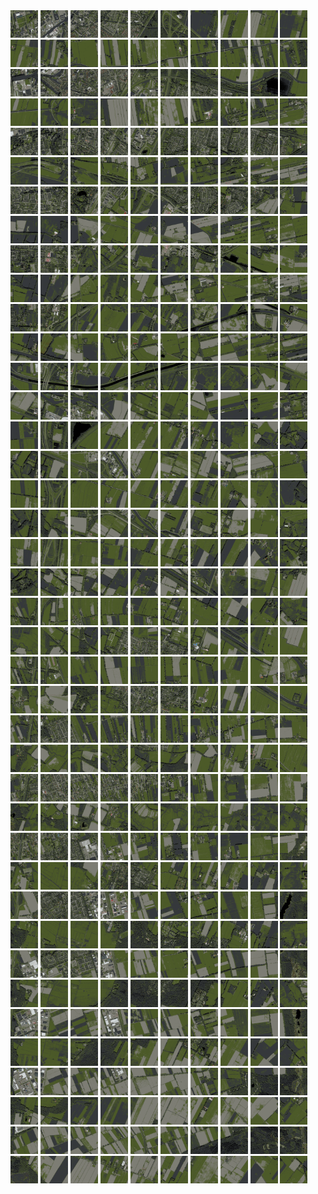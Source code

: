 <html>
<div>
<img src="https://github.com/HakkaTjakka/NL_TILE_MAP/blob/main/18/639/-1055/r.6390.-10550.png" height="44" width="44">
<img src="https://github.com/HakkaTjakka/NL_TILE_MAP/blob/main/18/639/-1055/r.6391.-10550.png" height="44" width="44">
<img src="https://github.com/HakkaTjakka/NL_TILE_MAP/blob/main/18/639/-1055/r.6392.-10550.png" height="44" width="44">
<img src="https://github.com/HakkaTjakka/NL_TILE_MAP/blob/main/18/639/-1055/r.6393.-10550.png" height="44" width="44">
<img src="https://github.com/HakkaTjakka/NL_TILE_MAP/blob/main/18/639/-1055/r.6394.-10550.png" height="44" width="44">
<img src="https://github.com/HakkaTjakka/NL_TILE_MAP/blob/main/18/639/-1055/r.6395.-10550.png" height="44" width="44">
<img src="https://github.com/HakkaTjakka/NL_TILE_MAP/blob/main/18/639/-1055/r.6396.-10550.png" height="44" width="44">
<img src="https://github.com/HakkaTjakka/NL_TILE_MAP/blob/main/18/639/-1055/r.6397.-10550.png" height="44" width="44">
<img src="https://github.com/HakkaTjakka/NL_TILE_MAP/blob/main/18/639/-1055/r.6398.-10550.png" height="44" width="44">
<img src="https://github.com/HakkaTjakka/NL_TILE_MAP/blob/main/18/639/-1055/r.6399.-10550.png" height="44" width="44">
<img src="https://github.com/HakkaTjakka/NL_TILE_MAP/blob/main/18/640/-1055/r.6400.-10550.png" height="44" width="44">
<img src="https://github.com/HakkaTjakka/NL_TILE_MAP/blob/main/18/640/-1055/r.6401.-10550.png" height="44" width="44">
<img src="https://github.com/HakkaTjakka/NL_TILE_MAP/blob/main/18/640/-1055/r.6402.-10550.png" height="44" width="44">
<img src="https://github.com/HakkaTjakka/NL_TILE_MAP/blob/main/18/640/-1055/r.6403.-10550.png" height="44" width="44">
<img src="https://github.com/HakkaTjakka/NL_TILE_MAP/blob/main/18/640/-1055/r.6404.-10550.png" height="44" width="44">
<img src="https://github.com/HakkaTjakka/NL_TILE_MAP/blob/main/18/640/-1055/r.6405.-10550.png" height="44" width="44">
<img src="https://github.com/HakkaTjakka/NL_TILE_MAP/blob/main/18/640/-1055/r.6406.-10550.png" height="44" width="44">
<img src="https://github.com/HakkaTjakka/NL_TILE_MAP/blob/main/18/640/-1055/r.6407.-10550.png" height="44" width="44">
<img src="https://github.com/HakkaTjakka/NL_TILE_MAP/blob/main/18/640/-1055/r.6408.-10550.png" height="44" width="44">
<img src="https://github.com/HakkaTjakka/NL_TILE_MAP/blob/main/18/640/-1055/r.6409.-10550.png" height="44" width="44">
<br>
<img src="https://github.com/HakkaTjakka/NL_TILE_MAP/blob/main/18/639/-1055/r.6390.-10549.png" height="44" width="44">
<img src="https://github.com/HakkaTjakka/NL_TILE_MAP/blob/main/18/639/-1055/r.6391.-10549.png" height="44" width="44">
<img src="https://github.com/HakkaTjakka/NL_TILE_MAP/blob/main/18/639/-1055/r.6392.-10549.png" height="44" width="44">
<img src="https://github.com/HakkaTjakka/NL_TILE_MAP/blob/main/18/639/-1055/r.6393.-10549.png" height="44" width="44">
<img src="https://github.com/HakkaTjakka/NL_TILE_MAP/blob/main/18/639/-1055/r.6394.-10549.png" height="44" width="44">
<img src="https://github.com/HakkaTjakka/NL_TILE_MAP/blob/main/18/639/-1055/r.6395.-10549.png" height="44" width="44">
<img src="https://github.com/HakkaTjakka/NL_TILE_MAP/blob/main/18/639/-1055/r.6396.-10549.png" height="44" width="44">
<img src="https://github.com/HakkaTjakka/NL_TILE_MAP/blob/main/18/639/-1055/r.6397.-10549.png" height="44" width="44">
<img src="https://github.com/HakkaTjakka/NL_TILE_MAP/blob/main/18/639/-1055/r.6398.-10549.png" height="44" width="44">
<img src="https://github.com/HakkaTjakka/NL_TILE_MAP/blob/main/18/639/-1055/r.6399.-10549.png" height="44" width="44">
<img src="https://github.com/HakkaTjakka/NL_TILE_MAP/blob/main/18/640/-1055/r.6400.-10549.png" height="44" width="44">
<img src="https://github.com/HakkaTjakka/NL_TILE_MAP/blob/main/18/640/-1055/r.6401.-10549.png" height="44" width="44">
<img src="https://github.com/HakkaTjakka/NL_TILE_MAP/blob/main/18/640/-1055/r.6402.-10549.png" height="44" width="44">
<img src="https://github.com/HakkaTjakka/NL_TILE_MAP/blob/main/18/640/-1055/r.6403.-10549.png" height="44" width="44">
<img src="https://github.com/HakkaTjakka/NL_TILE_MAP/blob/main/18/640/-1055/r.6404.-10549.png" height="44" width="44">
<img src="https://github.com/HakkaTjakka/NL_TILE_MAP/blob/main/18/640/-1055/r.6405.-10549.png" height="44" width="44">
<img src="https://github.com/HakkaTjakka/NL_TILE_MAP/blob/main/18/640/-1055/r.6406.-10549.png" height="44" width="44">
<img src="https://github.com/HakkaTjakka/NL_TILE_MAP/blob/main/18/640/-1055/r.6407.-10549.png" height="44" width="44">
<img src="https://github.com/HakkaTjakka/NL_TILE_MAP/blob/main/18/640/-1055/r.6408.-10549.png" height="44" width="44">
<img src="https://github.com/HakkaTjakka/NL_TILE_MAP/blob/main/18/640/-1055/r.6409.-10549.png" height="44" width="44">
<br>
<img src="https://github.com/HakkaTjakka/NL_TILE_MAP/blob/main/18/639/-1055/r.6390.-10548.png" height="44" width="44">
<img src="https://github.com/HakkaTjakka/NL_TILE_MAP/blob/main/18/639/-1055/r.6391.-10548.png" height="44" width="44">
<img src="https://github.com/HakkaTjakka/NL_TILE_MAP/blob/main/18/639/-1055/r.6392.-10548.png" height="44" width="44">
<img src="https://github.com/HakkaTjakka/NL_TILE_MAP/blob/main/18/639/-1055/r.6393.-10548.png" height="44" width="44">
<img src="https://github.com/HakkaTjakka/NL_TILE_MAP/blob/main/18/639/-1055/r.6394.-10548.png" height="44" width="44">
<img src="https://github.com/HakkaTjakka/NL_TILE_MAP/blob/main/18/639/-1055/r.6395.-10548.png" height="44" width="44">
<img src="https://github.com/HakkaTjakka/NL_TILE_MAP/blob/main/18/639/-1055/r.6396.-10548.png" height="44" width="44">
<img src="https://github.com/HakkaTjakka/NL_TILE_MAP/blob/main/18/639/-1055/r.6397.-10548.png" height="44" width="44">
<img src="https://github.com/HakkaTjakka/NL_TILE_MAP/blob/main/18/639/-1055/r.6398.-10548.png" height="44" width="44">
<img src="https://github.com/HakkaTjakka/NL_TILE_MAP/blob/main/18/639/-1055/r.6399.-10548.png" height="44" width="44">
<img src="https://github.com/HakkaTjakka/NL_TILE_MAP/blob/main/18/640/-1055/r.6400.-10548.png" height="44" width="44">
<img src="https://github.com/HakkaTjakka/NL_TILE_MAP/blob/main/18/640/-1055/r.6401.-10548.png" height="44" width="44">
<img src="https://github.com/HakkaTjakka/NL_TILE_MAP/blob/main/18/640/-1055/r.6402.-10548.png" height="44" width="44">
<img src="https://github.com/HakkaTjakka/NL_TILE_MAP/blob/main/18/640/-1055/r.6403.-10548.png" height="44" width="44">
<img src="https://github.com/HakkaTjakka/NL_TILE_MAP/blob/main/18/640/-1055/r.6404.-10548.png" height="44" width="44">
<img src="https://github.com/HakkaTjakka/NL_TILE_MAP/blob/main/18/640/-1055/r.6405.-10548.png" height="44" width="44">
<img src="https://github.com/HakkaTjakka/NL_TILE_MAP/blob/main/18/640/-1055/r.6406.-10548.png" height="44" width="44">
<img src="https://github.com/HakkaTjakka/NL_TILE_MAP/blob/main/18/640/-1055/r.6407.-10548.png" height="44" width="44">
<img src="https://github.com/HakkaTjakka/NL_TILE_MAP/blob/main/18/640/-1055/r.6408.-10548.png" height="44" width="44">
<img src="https://github.com/HakkaTjakka/NL_TILE_MAP/blob/main/18/640/-1055/r.6409.-10548.png" height="44" width="44">
<br>
<img src="https://github.com/HakkaTjakka/NL_TILE_MAP/blob/main/18/639/-1055/r.6390.-10547.png" height="44" width="44">
<img src="https://github.com/HakkaTjakka/NL_TILE_MAP/blob/main/18/639/-1055/r.6391.-10547.png" height="44" width="44">
<img src="https://github.com/HakkaTjakka/NL_TILE_MAP/blob/main/18/639/-1055/r.6392.-10547.png" height="44" width="44">
<img src="https://github.com/HakkaTjakka/NL_TILE_MAP/blob/main/18/639/-1055/r.6393.-10547.png" height="44" width="44">
<img src="https://github.com/HakkaTjakka/NL_TILE_MAP/blob/main/18/639/-1055/r.6394.-10547.png" height="44" width="44">
<img src="https://github.com/HakkaTjakka/NL_TILE_MAP/blob/main/18/639/-1055/r.6395.-10547.png" height="44" width="44">
<img src="https://github.com/HakkaTjakka/NL_TILE_MAP/blob/main/18/639/-1055/r.6396.-10547.png" height="44" width="44">
<img src="https://github.com/HakkaTjakka/NL_TILE_MAP/blob/main/18/639/-1055/r.6397.-10547.png" height="44" width="44">
<img src="https://github.com/HakkaTjakka/NL_TILE_MAP/blob/main/18/639/-1055/r.6398.-10547.png" height="44" width="44">
<img src="https://github.com/HakkaTjakka/NL_TILE_MAP/blob/main/18/639/-1055/r.6399.-10547.png" height="44" width="44">
<img src="https://github.com/HakkaTjakka/NL_TILE_MAP/blob/main/18/640/-1055/r.6400.-10547.png" height="44" width="44">
<img src="https://github.com/HakkaTjakka/NL_TILE_MAP/blob/main/18/640/-1055/r.6401.-10547.png" height="44" width="44">
<img src="https://github.com/HakkaTjakka/NL_TILE_MAP/blob/main/18/640/-1055/r.6402.-10547.png" height="44" width="44">
<img src="https://github.com/HakkaTjakka/NL_TILE_MAP/blob/main/18/640/-1055/r.6403.-10547.png" height="44" width="44">
<img src="https://github.com/HakkaTjakka/NL_TILE_MAP/blob/main/18/640/-1055/r.6404.-10547.png" height="44" width="44">
<img src="https://github.com/HakkaTjakka/NL_TILE_MAP/blob/main/18/640/-1055/r.6405.-10547.png" height="44" width="44">
<img src="https://github.com/HakkaTjakka/NL_TILE_MAP/blob/main/18/640/-1055/r.6406.-10547.png" height="44" width="44">
<img src="https://github.com/HakkaTjakka/NL_TILE_MAP/blob/main/18/640/-1055/r.6407.-10547.png" height="44" width="44">
<img src="https://github.com/HakkaTjakka/NL_TILE_MAP/blob/main/18/640/-1055/r.6408.-10547.png" height="44" width="44">
<img src="https://github.com/HakkaTjakka/NL_TILE_MAP/blob/main/18/640/-1055/r.6409.-10547.png" height="44" width="44">
<br>
<img src="https://github.com/HakkaTjakka/NL_TILE_MAP/blob/main/18/639/-1055/r.6390.-10546.png" height="44" width="44">
<img src="https://github.com/HakkaTjakka/NL_TILE_MAP/blob/main/18/639/-1055/r.6391.-10546.png" height="44" width="44">
<img src="https://github.com/HakkaTjakka/NL_TILE_MAP/blob/main/18/639/-1055/r.6392.-10546.png" height="44" width="44">
<img src="https://github.com/HakkaTjakka/NL_TILE_MAP/blob/main/18/639/-1055/r.6393.-10546.png" height="44" width="44">
<img src="https://github.com/HakkaTjakka/NL_TILE_MAP/blob/main/18/639/-1055/r.6394.-10546.png" height="44" width="44">
<img src="https://github.com/HakkaTjakka/NL_TILE_MAP/blob/main/18/639/-1055/r.6395.-10546.png" height="44" width="44">
<img src="https://github.com/HakkaTjakka/NL_TILE_MAP/blob/main/18/639/-1055/r.6396.-10546.png" height="44" width="44">
<img src="https://github.com/HakkaTjakka/NL_TILE_MAP/blob/main/18/639/-1055/r.6397.-10546.png" height="44" width="44">
<img src="https://github.com/HakkaTjakka/NL_TILE_MAP/blob/main/18/639/-1055/r.6398.-10546.png" height="44" width="44">
<img src="https://github.com/HakkaTjakka/NL_TILE_MAP/blob/main/18/639/-1055/r.6399.-10546.png" height="44" width="44">
<img src="https://github.com/HakkaTjakka/NL_TILE_MAP/blob/main/18/640/-1055/r.6400.-10546.png" height="44" width="44">
<img src="https://github.com/HakkaTjakka/NL_TILE_MAP/blob/main/18/640/-1055/r.6401.-10546.png" height="44" width="44">
<img src="https://github.com/HakkaTjakka/NL_TILE_MAP/blob/main/18/640/-1055/r.6402.-10546.png" height="44" width="44">
<img src="https://github.com/HakkaTjakka/NL_TILE_MAP/blob/main/18/640/-1055/r.6403.-10546.png" height="44" width="44">
<img src="https://github.com/HakkaTjakka/NL_TILE_MAP/blob/main/18/640/-1055/r.6404.-10546.png" height="44" width="44">
<img src="https://github.com/HakkaTjakka/NL_TILE_MAP/blob/main/18/640/-1055/r.6405.-10546.png" height="44" width="44">
<img src="https://github.com/HakkaTjakka/NL_TILE_MAP/blob/main/18/640/-1055/r.6406.-10546.png" height="44" width="44">
<img src="https://github.com/HakkaTjakka/NL_TILE_MAP/blob/main/18/640/-1055/r.6407.-10546.png" height="44" width="44">
<img src="https://github.com/HakkaTjakka/NL_TILE_MAP/blob/main/18/640/-1055/r.6408.-10546.png" height="44" width="44">
<img src="https://github.com/HakkaTjakka/NL_TILE_MAP/blob/main/18/640/-1055/r.6409.-10546.png" height="44" width="44">
<br>
<img src="https://github.com/HakkaTjakka/NL_TILE_MAP/blob/main/18/639/-1055/r.6390.-10545.png" height="44" width="44">
<img src="https://github.com/HakkaTjakka/NL_TILE_MAP/blob/main/18/639/-1055/r.6391.-10545.png" height="44" width="44">
<img src="https://github.com/HakkaTjakka/NL_TILE_MAP/blob/main/18/639/-1055/r.6392.-10545.png" height="44" width="44">
<img src="https://github.com/HakkaTjakka/NL_TILE_MAP/blob/main/18/639/-1055/r.6393.-10545.png" height="44" width="44">
<img src="https://github.com/HakkaTjakka/NL_TILE_MAP/blob/main/18/639/-1055/r.6394.-10545.png" height="44" width="44">
<img src="https://github.com/HakkaTjakka/NL_TILE_MAP/blob/main/18/639/-1055/r.6395.-10545.png" height="44" width="44">
<img src="https://github.com/HakkaTjakka/NL_TILE_MAP/blob/main/18/639/-1055/r.6396.-10545.png" height="44" width="44">
<img src="https://github.com/HakkaTjakka/NL_TILE_MAP/blob/main/18/639/-1055/r.6397.-10545.png" height="44" width="44">
<img src="https://github.com/HakkaTjakka/NL_TILE_MAP/blob/main/18/639/-1055/r.6398.-10545.png" height="44" width="44">
<img src="https://github.com/HakkaTjakka/NL_TILE_MAP/blob/main/18/639/-1055/r.6399.-10545.png" height="44" width="44">
<img src="https://github.com/HakkaTjakka/NL_TILE_MAP/blob/main/18/640/-1055/r.6400.-10545.png" height="44" width="44">
<img src="https://github.com/HakkaTjakka/NL_TILE_MAP/blob/main/18/640/-1055/r.6401.-10545.png" height="44" width="44">
<img src="https://github.com/HakkaTjakka/NL_TILE_MAP/blob/main/18/640/-1055/r.6402.-10545.png" height="44" width="44">
<img src="https://github.com/HakkaTjakka/NL_TILE_MAP/blob/main/18/640/-1055/r.6403.-10545.png" height="44" width="44">
<img src="https://github.com/HakkaTjakka/NL_TILE_MAP/blob/main/18/640/-1055/r.6404.-10545.png" height="44" width="44">
<img src="https://github.com/HakkaTjakka/NL_TILE_MAP/blob/main/18/640/-1055/r.6405.-10545.png" height="44" width="44">
<img src="https://github.com/HakkaTjakka/NL_TILE_MAP/blob/main/18/640/-1055/r.6406.-10545.png" height="44" width="44">
<img src="https://github.com/HakkaTjakka/NL_TILE_MAP/blob/main/18/640/-1055/r.6407.-10545.png" height="44" width="44">
<img src="https://github.com/HakkaTjakka/NL_TILE_MAP/blob/main/18/640/-1055/r.6408.-10545.png" height="44" width="44">
<img src="https://github.com/HakkaTjakka/NL_TILE_MAP/blob/main/18/640/-1055/r.6409.-10545.png" height="44" width="44">
<br>
<img src="https://github.com/HakkaTjakka/NL_TILE_MAP/blob/main/18/639/-1055/r.6390.-10544.png" height="44" width="44">
<img src="https://github.com/HakkaTjakka/NL_TILE_MAP/blob/main/18/639/-1055/r.6391.-10544.png" height="44" width="44">
<img src="https://github.com/HakkaTjakka/NL_TILE_MAP/blob/main/18/639/-1055/r.6392.-10544.png" height="44" width="44">
<img src="https://github.com/HakkaTjakka/NL_TILE_MAP/blob/main/18/639/-1055/r.6393.-10544.png" height="44" width="44">
<img src="https://github.com/HakkaTjakka/NL_TILE_MAP/blob/main/18/639/-1055/r.6394.-10544.png" height="44" width="44">
<img src="https://github.com/HakkaTjakka/NL_TILE_MAP/blob/main/18/639/-1055/r.6395.-10544.png" height="44" width="44">
<img src="https://github.com/HakkaTjakka/NL_TILE_MAP/blob/main/18/639/-1055/r.6396.-10544.png" height="44" width="44">
<img src="https://github.com/HakkaTjakka/NL_TILE_MAP/blob/main/18/639/-1055/r.6397.-10544.png" height="44" width="44">
<img src="https://github.com/HakkaTjakka/NL_TILE_MAP/blob/main/18/639/-1055/r.6398.-10544.png" height="44" width="44">
<img src="https://github.com/HakkaTjakka/NL_TILE_MAP/blob/main/18/639/-1055/r.6399.-10544.png" height="44" width="44">
<img src="https://github.com/HakkaTjakka/NL_TILE_MAP/blob/main/18/640/-1055/r.6400.-10544.png" height="44" width="44">
<img src="https://github.com/HakkaTjakka/NL_TILE_MAP/blob/main/18/640/-1055/r.6401.-10544.png" height="44" width="44">
<img src="https://github.com/HakkaTjakka/NL_TILE_MAP/blob/main/18/640/-1055/r.6402.-10544.png" height="44" width="44">
<img src="https://github.com/HakkaTjakka/NL_TILE_MAP/blob/main/18/640/-1055/r.6403.-10544.png" height="44" width="44">
<img src="https://github.com/HakkaTjakka/NL_TILE_MAP/blob/main/18/640/-1055/r.6404.-10544.png" height="44" width="44">
<img src="https://github.com/HakkaTjakka/NL_TILE_MAP/blob/main/18/640/-1055/r.6405.-10544.png" height="44" width="44">
<img src="https://github.com/HakkaTjakka/NL_TILE_MAP/blob/main/18/640/-1055/r.6406.-10544.png" height="44" width="44">
<img src="https://github.com/HakkaTjakka/NL_TILE_MAP/blob/main/18/640/-1055/r.6407.-10544.png" height="44" width="44">
<img src="https://github.com/HakkaTjakka/NL_TILE_MAP/blob/main/18/640/-1055/r.6408.-10544.png" height="44" width="44">
<img src="https://github.com/HakkaTjakka/NL_TILE_MAP/blob/main/18/640/-1055/r.6409.-10544.png" height="44" width="44">
<br>
<img src="https://github.com/HakkaTjakka/NL_TILE_MAP/blob/main/18/639/-1055/r.6390.-10543.png" height="44" width="44">
<img src="https://github.com/HakkaTjakka/NL_TILE_MAP/blob/main/18/639/-1055/r.6391.-10543.png" height="44" width="44">
<img src="https://github.com/HakkaTjakka/NL_TILE_MAP/blob/main/18/639/-1055/r.6392.-10543.png" height="44" width="44">
<img src="https://github.com/HakkaTjakka/NL_TILE_MAP/blob/main/18/639/-1055/r.6393.-10543.png" height="44" width="44">
<img src="https://github.com/HakkaTjakka/NL_TILE_MAP/blob/main/18/639/-1055/r.6394.-10543.png" height="44" width="44">
<img src="https://github.com/HakkaTjakka/NL_TILE_MAP/blob/main/18/639/-1055/r.6395.-10543.png" height="44" width="44">
<img src="https://github.com/HakkaTjakka/NL_TILE_MAP/blob/main/18/639/-1055/r.6396.-10543.png" height="44" width="44">
<img src="https://github.com/HakkaTjakka/NL_TILE_MAP/blob/main/18/639/-1055/r.6397.-10543.png" height="44" width="44">
<img src="https://github.com/HakkaTjakka/NL_TILE_MAP/blob/main/18/639/-1055/r.6398.-10543.png" height="44" width="44">
<img src="https://github.com/HakkaTjakka/NL_TILE_MAP/blob/main/18/639/-1055/r.6399.-10543.png" height="44" width="44">
<img src="https://github.com/HakkaTjakka/NL_TILE_MAP/blob/main/18/640/-1055/r.6400.-10543.png" height="44" width="44">
<img src="https://github.com/HakkaTjakka/NL_TILE_MAP/blob/main/18/640/-1055/r.6401.-10543.png" height="44" width="44">
<img src="https://github.com/HakkaTjakka/NL_TILE_MAP/blob/main/18/640/-1055/r.6402.-10543.png" height="44" width="44">
<img src="https://github.com/HakkaTjakka/NL_TILE_MAP/blob/main/18/640/-1055/r.6403.-10543.png" height="44" width="44">
<img src="https://github.com/HakkaTjakka/NL_TILE_MAP/blob/main/18/640/-1055/r.6404.-10543.png" height="44" width="44">
<img src="https://github.com/HakkaTjakka/NL_TILE_MAP/blob/main/18/640/-1055/r.6405.-10543.png" height="44" width="44">
<img src="https://github.com/HakkaTjakka/NL_TILE_MAP/blob/main/18/640/-1055/r.6406.-10543.png" height="44" width="44">
<img src="https://github.com/HakkaTjakka/NL_TILE_MAP/blob/main/18/640/-1055/r.6407.-10543.png" height="44" width="44">
<img src="https://github.com/HakkaTjakka/NL_TILE_MAP/blob/main/18/640/-1055/r.6408.-10543.png" height="44" width="44">
<img src="https://github.com/HakkaTjakka/NL_TILE_MAP/blob/main/18/640/-1055/r.6409.-10543.png" height="44" width="44">
<br>
<img src="https://github.com/HakkaTjakka/NL_TILE_MAP/blob/main/18/639/-1055/r.6390.-10542.png" height="44" width="44">
<img src="https://github.com/HakkaTjakka/NL_TILE_MAP/blob/main/18/639/-1055/r.6391.-10542.png" height="44" width="44">
<img src="https://github.com/HakkaTjakka/NL_TILE_MAP/blob/main/18/639/-1055/r.6392.-10542.png" height="44" width="44">
<img src="https://github.com/HakkaTjakka/NL_TILE_MAP/blob/main/18/639/-1055/r.6393.-10542.png" height="44" width="44">
<img src="https://github.com/HakkaTjakka/NL_TILE_MAP/blob/main/18/639/-1055/r.6394.-10542.png" height="44" width="44">
<img src="https://github.com/HakkaTjakka/NL_TILE_MAP/blob/main/18/639/-1055/r.6395.-10542.png" height="44" width="44">
<img src="https://github.com/HakkaTjakka/NL_TILE_MAP/blob/main/18/639/-1055/r.6396.-10542.png" height="44" width="44">
<img src="https://github.com/HakkaTjakka/NL_TILE_MAP/blob/main/18/639/-1055/r.6397.-10542.png" height="44" width="44">
<img src="https://github.com/HakkaTjakka/NL_TILE_MAP/blob/main/18/639/-1055/r.6398.-10542.png" height="44" width="44">
<img src="https://github.com/HakkaTjakka/NL_TILE_MAP/blob/main/18/639/-1055/r.6399.-10542.png" height="44" width="44">
<img src="https://github.com/HakkaTjakka/NL_TILE_MAP/blob/main/18/640/-1055/r.6400.-10542.png" height="44" width="44">
<img src="https://github.com/HakkaTjakka/NL_TILE_MAP/blob/main/18/640/-1055/r.6401.-10542.png" height="44" width="44">
<img src="https://github.com/HakkaTjakka/NL_TILE_MAP/blob/main/18/640/-1055/r.6402.-10542.png" height="44" width="44">
<img src="https://github.com/HakkaTjakka/NL_TILE_MAP/blob/main/18/640/-1055/r.6403.-10542.png" height="44" width="44">
<img src="https://github.com/HakkaTjakka/NL_TILE_MAP/blob/main/18/640/-1055/r.6404.-10542.png" height="44" width="44">
<img src="https://github.com/HakkaTjakka/NL_TILE_MAP/blob/main/18/640/-1055/r.6405.-10542.png" height="44" width="44">
<img src="https://github.com/HakkaTjakka/NL_TILE_MAP/blob/main/18/640/-1055/r.6406.-10542.png" height="44" width="44">
<img src="https://github.com/HakkaTjakka/NL_TILE_MAP/blob/main/18/640/-1055/r.6407.-10542.png" height="44" width="44">
<img src="https://github.com/HakkaTjakka/NL_TILE_MAP/blob/main/18/640/-1055/r.6408.-10542.png" height="44" width="44">
<img src="https://github.com/HakkaTjakka/NL_TILE_MAP/blob/main/18/640/-1055/r.6409.-10542.png" height="44" width="44">
<br>
<img src="https://github.com/HakkaTjakka/NL_TILE_MAP/blob/main/18/639/-1055/r.6390.-10541.png" height="44" width="44">
<img src="https://github.com/HakkaTjakka/NL_TILE_MAP/blob/main/18/639/-1055/r.6391.-10541.png" height="44" width="44">
<img src="https://github.com/HakkaTjakka/NL_TILE_MAP/blob/main/18/639/-1055/r.6392.-10541.png" height="44" width="44">
<img src="https://github.com/HakkaTjakka/NL_TILE_MAP/blob/main/18/639/-1055/r.6393.-10541.png" height="44" width="44">
<img src="https://github.com/HakkaTjakka/NL_TILE_MAP/blob/main/18/639/-1055/r.6394.-10541.png" height="44" width="44">
<img src="https://github.com/HakkaTjakka/NL_TILE_MAP/blob/main/18/639/-1055/r.6395.-10541.png" height="44" width="44">
<img src="https://github.com/HakkaTjakka/NL_TILE_MAP/blob/main/18/639/-1055/r.6396.-10541.png" height="44" width="44">
<img src="https://github.com/HakkaTjakka/NL_TILE_MAP/blob/main/18/639/-1055/r.6397.-10541.png" height="44" width="44">
<img src="https://github.com/HakkaTjakka/NL_TILE_MAP/blob/main/18/639/-1055/r.6398.-10541.png" height="44" width="44">
<img src="https://github.com/HakkaTjakka/NL_TILE_MAP/blob/main/18/639/-1055/r.6399.-10541.png" height="44" width="44">
<img src="https://github.com/HakkaTjakka/NL_TILE_MAP/blob/main/18/640/-1055/r.6400.-10541.png" height="44" width="44">
<img src="https://github.com/HakkaTjakka/NL_TILE_MAP/blob/main/18/640/-1055/r.6401.-10541.png" height="44" width="44">
<img src="https://github.com/HakkaTjakka/NL_TILE_MAP/blob/main/18/640/-1055/r.6402.-10541.png" height="44" width="44">
<img src="https://github.com/HakkaTjakka/NL_TILE_MAP/blob/main/18/640/-1055/r.6403.-10541.png" height="44" width="44">
<img src="https://github.com/HakkaTjakka/NL_TILE_MAP/blob/main/18/640/-1055/r.6404.-10541.png" height="44" width="44">
<img src="https://github.com/HakkaTjakka/NL_TILE_MAP/blob/main/18/640/-1055/r.6405.-10541.png" height="44" width="44">
<img src="https://github.com/HakkaTjakka/NL_TILE_MAP/blob/main/18/640/-1055/r.6406.-10541.png" height="44" width="44">
<img src="https://github.com/HakkaTjakka/NL_TILE_MAP/blob/main/18/640/-1055/r.6407.-10541.png" height="44" width="44">
<img src="https://github.com/HakkaTjakka/NL_TILE_MAP/blob/main/18/640/-1055/r.6408.-10541.png" height="44" width="44">
<img src="https://github.com/HakkaTjakka/NL_TILE_MAP/blob/main/18/640/-1055/r.6409.-10541.png" height="44" width="44">
<br>
<img src="https://github.com/HakkaTjakka/NL_TILE_MAP/blob/main/18/639/-1054/r.6390.-10540.png" height="44" width="44">
<img src="https://github.com/HakkaTjakka/NL_TILE_MAP/blob/main/18/639/-1054/r.6391.-10540.png" height="44" width="44">
<img src="https://github.com/HakkaTjakka/NL_TILE_MAP/blob/main/18/639/-1054/r.6392.-10540.png" height="44" width="44">
<img src="https://github.com/HakkaTjakka/NL_TILE_MAP/blob/main/18/639/-1054/r.6393.-10540.png" height="44" width="44">
<img src="https://github.com/HakkaTjakka/NL_TILE_MAP/blob/main/18/639/-1054/r.6394.-10540.png" height="44" width="44">
<img src="https://github.com/HakkaTjakka/NL_TILE_MAP/blob/main/18/639/-1054/r.6395.-10540.png" height="44" width="44">
<img src="https://github.com/HakkaTjakka/NL_TILE_MAP/blob/main/18/639/-1054/r.6396.-10540.png" height="44" width="44">
<img src="https://github.com/HakkaTjakka/NL_TILE_MAP/blob/main/18/639/-1054/r.6397.-10540.png" height="44" width="44">
<img src="https://github.com/HakkaTjakka/NL_TILE_MAP/blob/main/18/639/-1054/r.6398.-10540.png" height="44" width="44">
<img src="https://github.com/HakkaTjakka/NL_TILE_MAP/blob/main/18/639/-1054/r.6399.-10540.png" height="44" width="44">
<img src="https://github.com/HakkaTjakka/NL_TILE_MAP/blob/main/18/640/-1054/r.6400.-10540.png" height="44" width="44">
<img src="https://github.com/HakkaTjakka/NL_TILE_MAP/blob/main/18/640/-1054/r.6401.-10540.png" height="44" width="44">
<img src="https://github.com/HakkaTjakka/NL_TILE_MAP/blob/main/18/640/-1054/r.6402.-10540.png" height="44" width="44">
<img src="https://github.com/HakkaTjakka/NL_TILE_MAP/blob/main/18/640/-1054/r.6403.-10540.png" height="44" width="44">
<img src="https://github.com/HakkaTjakka/NL_TILE_MAP/blob/main/18/640/-1054/r.6404.-10540.png" height="44" width="44">
<img src="https://github.com/HakkaTjakka/NL_TILE_MAP/blob/main/18/640/-1054/r.6405.-10540.png" height="44" width="44">
<img src="https://github.com/HakkaTjakka/NL_TILE_MAP/blob/main/18/640/-1054/r.6406.-10540.png" height="44" width="44">
<img src="https://github.com/HakkaTjakka/NL_TILE_MAP/blob/main/18/640/-1054/r.6407.-10540.png" height="44" width="44">
<img src="https://github.com/HakkaTjakka/NL_TILE_MAP/blob/main/18/640/-1054/r.6408.-10540.png" height="44" width="44">
<img src="https://github.com/HakkaTjakka/NL_TILE_MAP/blob/main/18/640/-1054/r.6409.-10540.png" height="44" width="44">
<br>
<img src="https://github.com/HakkaTjakka/NL_TILE_MAP/blob/main/18/639/-1054/r.6390.-10539.png" height="44" width="44">
<img src="https://github.com/HakkaTjakka/NL_TILE_MAP/blob/main/18/639/-1054/r.6391.-10539.png" height="44" width="44">
<img src="https://github.com/HakkaTjakka/NL_TILE_MAP/blob/main/18/639/-1054/r.6392.-10539.png" height="44" width="44">
<img src="https://github.com/HakkaTjakka/NL_TILE_MAP/blob/main/18/639/-1054/r.6393.-10539.png" height="44" width="44">
<img src="https://github.com/HakkaTjakka/NL_TILE_MAP/blob/main/18/639/-1054/r.6394.-10539.png" height="44" width="44">
<img src="https://github.com/HakkaTjakka/NL_TILE_MAP/blob/main/18/639/-1054/r.6395.-10539.png" height="44" width="44">
<img src="https://github.com/HakkaTjakka/NL_TILE_MAP/blob/main/18/639/-1054/r.6396.-10539.png" height="44" width="44">
<img src="https://github.com/HakkaTjakka/NL_TILE_MAP/blob/main/18/639/-1054/r.6397.-10539.png" height="44" width="44">
<img src="https://github.com/HakkaTjakka/NL_TILE_MAP/blob/main/18/639/-1054/r.6398.-10539.png" height="44" width="44">
<img src="https://github.com/HakkaTjakka/NL_TILE_MAP/blob/main/18/639/-1054/r.6399.-10539.png" height="44" width="44">
<img src="https://github.com/HakkaTjakka/NL_TILE_MAP/blob/main/18/640/-1054/r.6400.-10539.png" height="44" width="44">
<img src="https://github.com/HakkaTjakka/NL_TILE_MAP/blob/main/18/640/-1054/r.6401.-10539.png" height="44" width="44">
<img src="https://github.com/HakkaTjakka/NL_TILE_MAP/blob/main/18/640/-1054/r.6402.-10539.png" height="44" width="44">
<img src="https://github.com/HakkaTjakka/NL_TILE_MAP/blob/main/18/640/-1054/r.6403.-10539.png" height="44" width="44">
<img src="https://github.com/HakkaTjakka/NL_TILE_MAP/blob/main/18/640/-1054/r.6404.-10539.png" height="44" width="44">
<img src="https://github.com/HakkaTjakka/NL_TILE_MAP/blob/main/18/640/-1054/r.6405.-10539.png" height="44" width="44">
<img src="https://github.com/HakkaTjakka/NL_TILE_MAP/blob/main/18/640/-1054/r.6406.-10539.png" height="44" width="44">
<img src="https://github.com/HakkaTjakka/NL_TILE_MAP/blob/main/18/640/-1054/r.6407.-10539.png" height="44" width="44">
<img src="https://github.com/HakkaTjakka/NL_TILE_MAP/blob/main/18/640/-1054/r.6408.-10539.png" height="44" width="44">
<img src="https://github.com/HakkaTjakka/NL_TILE_MAP/blob/main/18/640/-1054/r.6409.-10539.png" height="44" width="44">
<br>
<img src="https://github.com/HakkaTjakka/NL_TILE_MAP/blob/main/18/639/-1054/r.6390.-10538.png" height="44" width="44">
<img src="https://github.com/HakkaTjakka/NL_TILE_MAP/blob/main/18/639/-1054/r.6391.-10538.png" height="44" width="44">
<img src="https://github.com/HakkaTjakka/NL_TILE_MAP/blob/main/18/639/-1054/r.6392.-10538.png" height="44" width="44">
<img src="https://github.com/HakkaTjakka/NL_TILE_MAP/blob/main/18/639/-1054/r.6393.-10538.png" height="44" width="44">
<img src="https://github.com/HakkaTjakka/NL_TILE_MAP/blob/main/18/639/-1054/r.6394.-10538.png" height="44" width="44">
<img src="https://github.com/HakkaTjakka/NL_TILE_MAP/blob/main/18/639/-1054/r.6395.-10538.png" height="44" width="44">
<img src="https://github.com/HakkaTjakka/NL_TILE_MAP/blob/main/18/639/-1054/r.6396.-10538.png" height="44" width="44">
<img src="https://github.com/HakkaTjakka/NL_TILE_MAP/blob/main/18/639/-1054/r.6397.-10538.png" height="44" width="44">
<img src="https://github.com/HakkaTjakka/NL_TILE_MAP/blob/main/18/639/-1054/r.6398.-10538.png" height="44" width="44">
<img src="https://github.com/HakkaTjakka/NL_TILE_MAP/blob/main/18/639/-1054/r.6399.-10538.png" height="44" width="44">
<img src="https://github.com/HakkaTjakka/NL_TILE_MAP/blob/main/18/640/-1054/r.6400.-10538.png" height="44" width="44">
<img src="https://github.com/HakkaTjakka/NL_TILE_MAP/blob/main/18/640/-1054/r.6401.-10538.png" height="44" width="44">
<img src="https://github.com/HakkaTjakka/NL_TILE_MAP/blob/main/18/640/-1054/r.6402.-10538.png" height="44" width="44">
<img src="https://github.com/HakkaTjakka/NL_TILE_MAP/blob/main/18/640/-1054/r.6403.-10538.png" height="44" width="44">
<img src="https://github.com/HakkaTjakka/NL_TILE_MAP/blob/main/18/640/-1054/r.6404.-10538.png" height="44" width="44">
<img src="https://github.com/HakkaTjakka/NL_TILE_MAP/blob/main/18/640/-1054/r.6405.-10538.png" height="44" width="44">
<img src="https://github.com/HakkaTjakka/NL_TILE_MAP/blob/main/18/640/-1054/r.6406.-10538.png" height="44" width="44">
<img src="https://github.com/HakkaTjakka/NL_TILE_MAP/blob/main/18/640/-1054/r.6407.-10538.png" height="44" width="44">
<img src="https://github.com/HakkaTjakka/NL_TILE_MAP/blob/main/18/640/-1054/r.6408.-10538.png" height="44" width="44">
<img src="https://github.com/HakkaTjakka/NL_TILE_MAP/blob/main/18/640/-1054/r.6409.-10538.png" height="44" width="44">
<br>
<img src="https://github.com/HakkaTjakka/NL_TILE_MAP/blob/main/18/639/-1054/r.6390.-10537.png" height="44" width="44">
<img src="https://github.com/HakkaTjakka/NL_TILE_MAP/blob/main/18/639/-1054/r.6391.-10537.png" height="44" width="44">
<img src="https://github.com/HakkaTjakka/NL_TILE_MAP/blob/main/18/639/-1054/r.6392.-10537.png" height="44" width="44">
<img src="https://github.com/HakkaTjakka/NL_TILE_MAP/blob/main/18/639/-1054/r.6393.-10537.png" height="44" width="44">
<img src="https://github.com/HakkaTjakka/NL_TILE_MAP/blob/main/18/639/-1054/r.6394.-10537.png" height="44" width="44">
<img src="https://github.com/HakkaTjakka/NL_TILE_MAP/blob/main/18/639/-1054/r.6395.-10537.png" height="44" width="44">
<img src="https://github.com/HakkaTjakka/NL_TILE_MAP/blob/main/18/639/-1054/r.6396.-10537.png" height="44" width="44">
<img src="https://github.com/HakkaTjakka/NL_TILE_MAP/blob/main/18/639/-1054/r.6397.-10537.png" height="44" width="44">
<img src="https://github.com/HakkaTjakka/NL_TILE_MAP/blob/main/18/639/-1054/r.6398.-10537.png" height="44" width="44">
<img src="https://github.com/HakkaTjakka/NL_TILE_MAP/blob/main/18/639/-1054/r.6399.-10537.png" height="44" width="44">
<img src="https://github.com/HakkaTjakka/NL_TILE_MAP/blob/main/18/640/-1054/r.6400.-10537.png" height="44" width="44">
<img src="https://github.com/HakkaTjakka/NL_TILE_MAP/blob/main/18/640/-1054/r.6401.-10537.png" height="44" width="44">
<img src="https://github.com/HakkaTjakka/NL_TILE_MAP/blob/main/18/640/-1054/r.6402.-10537.png" height="44" width="44">
<img src="https://github.com/HakkaTjakka/NL_TILE_MAP/blob/main/18/640/-1054/r.6403.-10537.png" height="44" width="44">
<img src="https://github.com/HakkaTjakka/NL_TILE_MAP/blob/main/18/640/-1054/r.6404.-10537.png" height="44" width="44">
<img src="https://github.com/HakkaTjakka/NL_TILE_MAP/blob/main/18/640/-1054/r.6405.-10537.png" height="44" width="44">
<img src="https://github.com/HakkaTjakka/NL_TILE_MAP/blob/main/18/640/-1054/r.6406.-10537.png" height="44" width="44">
<img src="https://github.com/HakkaTjakka/NL_TILE_MAP/blob/main/18/640/-1054/r.6407.-10537.png" height="44" width="44">
<img src="https://github.com/HakkaTjakka/NL_TILE_MAP/blob/main/18/640/-1054/r.6408.-10537.png" height="44" width="44">
<img src="https://github.com/HakkaTjakka/NL_TILE_MAP/blob/main/18/640/-1054/r.6409.-10537.png" height="44" width="44">
<br>
<img src="https://github.com/HakkaTjakka/NL_TILE_MAP/blob/main/18/639/-1054/r.6390.-10536.png" height="44" width="44">
<img src="https://github.com/HakkaTjakka/NL_TILE_MAP/blob/main/18/639/-1054/r.6391.-10536.png" height="44" width="44">
<img src="https://github.com/HakkaTjakka/NL_TILE_MAP/blob/main/18/639/-1054/r.6392.-10536.png" height="44" width="44">
<img src="https://github.com/HakkaTjakka/NL_TILE_MAP/blob/main/18/639/-1054/r.6393.-10536.png" height="44" width="44">
<img src="https://github.com/HakkaTjakka/NL_TILE_MAP/blob/main/18/639/-1054/r.6394.-10536.png" height="44" width="44">
<img src="https://github.com/HakkaTjakka/NL_TILE_MAP/blob/main/18/639/-1054/r.6395.-10536.png" height="44" width="44">
<img src="https://github.com/HakkaTjakka/NL_TILE_MAP/blob/main/18/639/-1054/r.6396.-10536.png" height="44" width="44">
<img src="https://github.com/HakkaTjakka/NL_TILE_MAP/blob/main/18/639/-1054/r.6397.-10536.png" height="44" width="44">
<img src="https://github.com/HakkaTjakka/NL_TILE_MAP/blob/main/18/639/-1054/r.6398.-10536.png" height="44" width="44">
<img src="https://github.com/HakkaTjakka/NL_TILE_MAP/blob/main/18/639/-1054/r.6399.-10536.png" height="44" width="44">
<img src="https://github.com/HakkaTjakka/NL_TILE_MAP/blob/main/18/640/-1054/r.6400.-10536.png" height="44" width="44">
<img src="https://github.com/HakkaTjakka/NL_TILE_MAP/blob/main/18/640/-1054/r.6401.-10536.png" height="44" width="44">
<img src="https://github.com/HakkaTjakka/NL_TILE_MAP/blob/main/18/640/-1054/r.6402.-10536.png" height="44" width="44">
<img src="https://github.com/HakkaTjakka/NL_TILE_MAP/blob/main/18/640/-1054/r.6403.-10536.png" height="44" width="44">
<img src="https://github.com/HakkaTjakka/NL_TILE_MAP/blob/main/18/640/-1054/r.6404.-10536.png" height="44" width="44">
<img src="https://github.com/HakkaTjakka/NL_TILE_MAP/blob/main/18/640/-1054/r.6405.-10536.png" height="44" width="44">
<img src="https://github.com/HakkaTjakka/NL_TILE_MAP/blob/main/18/640/-1054/r.6406.-10536.png" height="44" width="44">
<img src="https://github.com/HakkaTjakka/NL_TILE_MAP/blob/main/18/640/-1054/r.6407.-10536.png" height="44" width="44">
<img src="https://github.com/HakkaTjakka/NL_TILE_MAP/blob/main/18/640/-1054/r.6408.-10536.png" height="44" width="44">
<img src="https://github.com/HakkaTjakka/NL_TILE_MAP/blob/main/18/640/-1054/r.6409.-10536.png" height="44" width="44">
<br>
<img src="https://github.com/HakkaTjakka/NL_TILE_MAP/blob/main/18/639/-1054/r.6390.-10535.png" height="44" width="44">
<img src="https://github.com/HakkaTjakka/NL_TILE_MAP/blob/main/18/639/-1054/r.6391.-10535.png" height="44" width="44">
<img src="https://github.com/HakkaTjakka/NL_TILE_MAP/blob/main/18/639/-1054/r.6392.-10535.png" height="44" width="44">
<img src="https://github.com/HakkaTjakka/NL_TILE_MAP/blob/main/18/639/-1054/r.6393.-10535.png" height="44" width="44">
<img src="https://github.com/HakkaTjakka/NL_TILE_MAP/blob/main/18/639/-1054/r.6394.-10535.png" height="44" width="44">
<img src="https://github.com/HakkaTjakka/NL_TILE_MAP/blob/main/18/639/-1054/r.6395.-10535.png" height="44" width="44">
<img src="https://github.com/HakkaTjakka/NL_TILE_MAP/blob/main/18/639/-1054/r.6396.-10535.png" height="44" width="44">
<img src="https://github.com/HakkaTjakka/NL_TILE_MAP/blob/main/18/639/-1054/r.6397.-10535.png" height="44" width="44">
<img src="https://github.com/HakkaTjakka/NL_TILE_MAP/blob/main/18/639/-1054/r.6398.-10535.png" height="44" width="44">
<img src="https://github.com/HakkaTjakka/NL_TILE_MAP/blob/main/18/639/-1054/r.6399.-10535.png" height="44" width="44">
<img src="https://github.com/HakkaTjakka/NL_TILE_MAP/blob/main/18/640/-1054/r.6400.-10535.png" height="44" width="44">
<img src="https://github.com/HakkaTjakka/NL_TILE_MAP/blob/main/18/640/-1054/r.6401.-10535.png" height="44" width="44">
<img src="https://github.com/HakkaTjakka/NL_TILE_MAP/blob/main/18/640/-1054/r.6402.-10535.png" height="44" width="44">
<img src="https://github.com/HakkaTjakka/NL_TILE_MAP/blob/main/18/640/-1054/r.6403.-10535.png" height="44" width="44">
<img src="https://github.com/HakkaTjakka/NL_TILE_MAP/blob/main/18/640/-1054/r.6404.-10535.png" height="44" width="44">
<img src="https://github.com/HakkaTjakka/NL_TILE_MAP/blob/main/18/640/-1054/r.6405.-10535.png" height="44" width="44">
<img src="https://github.com/HakkaTjakka/NL_TILE_MAP/blob/main/18/640/-1054/r.6406.-10535.png" height="44" width="44">
<img src="https://github.com/HakkaTjakka/NL_TILE_MAP/blob/main/18/640/-1054/r.6407.-10535.png" height="44" width="44">
<img src="https://github.com/HakkaTjakka/NL_TILE_MAP/blob/main/18/640/-1054/r.6408.-10535.png" height="44" width="44">
<img src="https://github.com/HakkaTjakka/NL_TILE_MAP/blob/main/18/640/-1054/r.6409.-10535.png" height="44" width="44">
<br>
<img src="https://github.com/HakkaTjakka/NL_TILE_MAP/blob/main/18/639/-1054/r.6390.-10534.png" height="44" width="44">
<img src="https://github.com/HakkaTjakka/NL_TILE_MAP/blob/main/18/639/-1054/r.6391.-10534.png" height="44" width="44">
<img src="https://github.com/HakkaTjakka/NL_TILE_MAP/blob/main/18/639/-1054/r.6392.-10534.png" height="44" width="44">
<img src="https://github.com/HakkaTjakka/NL_TILE_MAP/blob/main/18/639/-1054/r.6393.-10534.png" height="44" width="44">
<img src="https://github.com/HakkaTjakka/NL_TILE_MAP/blob/main/18/639/-1054/r.6394.-10534.png" height="44" width="44">
<img src="https://github.com/HakkaTjakka/NL_TILE_MAP/blob/main/18/639/-1054/r.6395.-10534.png" height="44" width="44">
<img src="https://github.com/HakkaTjakka/NL_TILE_MAP/blob/main/18/639/-1054/r.6396.-10534.png" height="44" width="44">
<img src="https://github.com/HakkaTjakka/NL_TILE_MAP/blob/main/18/639/-1054/r.6397.-10534.png" height="44" width="44">
<img src="https://github.com/HakkaTjakka/NL_TILE_MAP/blob/main/18/639/-1054/r.6398.-10534.png" height="44" width="44">
<img src="https://github.com/HakkaTjakka/NL_TILE_MAP/blob/main/18/639/-1054/r.6399.-10534.png" height="44" width="44">
<img src="https://github.com/HakkaTjakka/NL_TILE_MAP/blob/main/18/640/-1054/r.6400.-10534.png" height="44" width="44">
<img src="https://github.com/HakkaTjakka/NL_TILE_MAP/blob/main/18/640/-1054/r.6401.-10534.png" height="44" width="44">
<img src="https://github.com/HakkaTjakka/NL_TILE_MAP/blob/main/18/640/-1054/r.6402.-10534.png" height="44" width="44">
<img src="https://github.com/HakkaTjakka/NL_TILE_MAP/blob/main/18/640/-1054/r.6403.-10534.png" height="44" width="44">
<img src="https://github.com/HakkaTjakka/NL_TILE_MAP/blob/main/18/640/-1054/r.6404.-10534.png" height="44" width="44">
<img src="https://github.com/HakkaTjakka/NL_TILE_MAP/blob/main/18/640/-1054/r.6405.-10534.png" height="44" width="44">
<img src="https://github.com/HakkaTjakka/NL_TILE_MAP/blob/main/18/640/-1054/r.6406.-10534.png" height="44" width="44">
<img src="https://github.com/HakkaTjakka/NL_TILE_MAP/blob/main/18/640/-1054/r.6407.-10534.png" height="44" width="44">
<img src="https://github.com/HakkaTjakka/NL_TILE_MAP/blob/main/18/640/-1054/r.6408.-10534.png" height="44" width="44">
<img src="https://github.com/HakkaTjakka/NL_TILE_MAP/blob/main/18/640/-1054/r.6409.-10534.png" height="44" width="44">
<br>
<img src="https://github.com/HakkaTjakka/NL_TILE_MAP/blob/main/18/639/-1054/r.6390.-10533.png" height="44" width="44">
<img src="https://github.com/HakkaTjakka/NL_TILE_MAP/blob/main/18/639/-1054/r.6391.-10533.png" height="44" width="44">
<img src="https://github.com/HakkaTjakka/NL_TILE_MAP/blob/main/18/639/-1054/r.6392.-10533.png" height="44" width="44">
<img src="https://github.com/HakkaTjakka/NL_TILE_MAP/blob/main/18/639/-1054/r.6393.-10533.png" height="44" width="44">
<img src="https://github.com/HakkaTjakka/NL_TILE_MAP/blob/main/18/639/-1054/r.6394.-10533.png" height="44" width="44">
<img src="https://github.com/HakkaTjakka/NL_TILE_MAP/blob/main/18/639/-1054/r.6395.-10533.png" height="44" width="44">
<img src="https://github.com/HakkaTjakka/NL_TILE_MAP/blob/main/18/639/-1054/r.6396.-10533.png" height="44" width="44">
<img src="https://github.com/HakkaTjakka/NL_TILE_MAP/blob/main/18/639/-1054/r.6397.-10533.png" height="44" width="44">
<img src="https://github.com/HakkaTjakka/NL_TILE_MAP/blob/main/18/639/-1054/r.6398.-10533.png" height="44" width="44">
<img src="https://github.com/HakkaTjakka/NL_TILE_MAP/blob/main/18/639/-1054/r.6399.-10533.png" height="44" width="44">
<img src="https://github.com/HakkaTjakka/NL_TILE_MAP/blob/main/18/640/-1054/r.6400.-10533.png" height="44" width="44">
<img src="https://github.com/HakkaTjakka/NL_TILE_MAP/blob/main/18/640/-1054/r.6401.-10533.png" height="44" width="44">
<img src="https://github.com/HakkaTjakka/NL_TILE_MAP/blob/main/18/640/-1054/r.6402.-10533.png" height="44" width="44">
<img src="https://github.com/HakkaTjakka/NL_TILE_MAP/blob/main/18/640/-1054/r.6403.-10533.png" height="44" width="44">
<img src="https://github.com/HakkaTjakka/NL_TILE_MAP/blob/main/18/640/-1054/r.6404.-10533.png" height="44" width="44">
<img src="https://github.com/HakkaTjakka/NL_TILE_MAP/blob/main/18/640/-1054/r.6405.-10533.png" height="44" width="44">
<img src="https://github.com/HakkaTjakka/NL_TILE_MAP/blob/main/18/640/-1054/r.6406.-10533.png" height="44" width="44">
<img src="https://github.com/HakkaTjakka/NL_TILE_MAP/blob/main/18/640/-1054/r.6407.-10533.png" height="44" width="44">
<img src="https://github.com/HakkaTjakka/NL_TILE_MAP/blob/main/18/640/-1054/r.6408.-10533.png" height="44" width="44">
<img src="https://github.com/HakkaTjakka/NL_TILE_MAP/blob/main/18/640/-1054/r.6409.-10533.png" height="44" width="44">
<br>
<img src="https://github.com/HakkaTjakka/NL_TILE_MAP/blob/main/18/639/-1054/r.6390.-10532.png" height="44" width="44">
<img src="https://github.com/HakkaTjakka/NL_TILE_MAP/blob/main/18/639/-1054/r.6391.-10532.png" height="44" width="44">
<img src="https://github.com/HakkaTjakka/NL_TILE_MAP/blob/main/18/639/-1054/r.6392.-10532.png" height="44" width="44">
<img src="https://github.com/HakkaTjakka/NL_TILE_MAP/blob/main/18/639/-1054/r.6393.-10532.png" height="44" width="44">
<img src="https://github.com/HakkaTjakka/NL_TILE_MAP/blob/main/18/639/-1054/r.6394.-10532.png" height="44" width="44">
<img src="https://github.com/HakkaTjakka/NL_TILE_MAP/blob/main/18/639/-1054/r.6395.-10532.png" height="44" width="44">
<img src="https://github.com/HakkaTjakka/NL_TILE_MAP/blob/main/18/639/-1054/r.6396.-10532.png" height="44" width="44">
<img src="https://github.com/HakkaTjakka/NL_TILE_MAP/blob/main/18/639/-1054/r.6397.-10532.png" height="44" width="44">
<img src="https://github.com/HakkaTjakka/NL_TILE_MAP/blob/main/18/639/-1054/r.6398.-10532.png" height="44" width="44">
<img src="https://github.com/HakkaTjakka/NL_TILE_MAP/blob/main/18/639/-1054/r.6399.-10532.png" height="44" width="44">
<img src="https://github.com/HakkaTjakka/NL_TILE_MAP/blob/main/18/640/-1054/r.6400.-10532.png" height="44" width="44">
<img src="https://github.com/HakkaTjakka/NL_TILE_MAP/blob/main/18/640/-1054/r.6401.-10532.png" height="44" width="44">
<img src="https://github.com/HakkaTjakka/NL_TILE_MAP/blob/main/18/640/-1054/r.6402.-10532.png" height="44" width="44">
<img src="https://github.com/HakkaTjakka/NL_TILE_MAP/blob/main/18/640/-1054/r.6403.-10532.png" height="44" width="44">
<img src="https://github.com/HakkaTjakka/NL_TILE_MAP/blob/main/18/640/-1054/r.6404.-10532.png" height="44" width="44">
<img src="https://github.com/HakkaTjakka/NL_TILE_MAP/blob/main/18/640/-1054/r.6405.-10532.png" height="44" width="44">
<img src="https://github.com/HakkaTjakka/NL_TILE_MAP/blob/main/18/640/-1054/r.6406.-10532.png" height="44" width="44">
<img src="https://github.com/HakkaTjakka/NL_TILE_MAP/blob/main/18/640/-1054/r.6407.-10532.png" height="44" width="44">
<img src="https://github.com/HakkaTjakka/NL_TILE_MAP/blob/main/18/640/-1054/r.6408.-10532.png" height="44" width="44">
<img src="https://github.com/HakkaTjakka/NL_TILE_MAP/blob/main/18/640/-1054/r.6409.-10532.png" height="44" width="44">
<br>
<img src="https://github.com/HakkaTjakka/NL_TILE_MAP/blob/main/18/639/-1054/r.6390.-10531.png" height="44" width="44">
<img src="https://github.com/HakkaTjakka/NL_TILE_MAP/blob/main/18/639/-1054/r.6391.-10531.png" height="44" width="44">
<img src="https://github.com/HakkaTjakka/NL_TILE_MAP/blob/main/18/639/-1054/r.6392.-10531.png" height="44" width="44">
<img src="https://github.com/HakkaTjakka/NL_TILE_MAP/blob/main/18/639/-1054/r.6393.-10531.png" height="44" width="44">
<img src="https://github.com/HakkaTjakka/NL_TILE_MAP/blob/main/18/639/-1054/r.6394.-10531.png" height="44" width="44">
<img src="https://github.com/HakkaTjakka/NL_TILE_MAP/blob/main/18/639/-1054/r.6395.-10531.png" height="44" width="44">
<img src="https://github.com/HakkaTjakka/NL_TILE_MAP/blob/main/18/639/-1054/r.6396.-10531.png" height="44" width="44">
<img src="https://github.com/HakkaTjakka/NL_TILE_MAP/blob/main/18/639/-1054/r.6397.-10531.png" height="44" width="44">
<img src="https://github.com/HakkaTjakka/NL_TILE_MAP/blob/main/18/639/-1054/r.6398.-10531.png" height="44" width="44">
<img src="https://github.com/HakkaTjakka/NL_TILE_MAP/blob/main/18/639/-1054/r.6399.-10531.png" height="44" width="44">
<img src="https://github.com/HakkaTjakka/NL_TILE_MAP/blob/main/18/640/-1054/r.6400.-10531.png" height="44" width="44">
<img src="https://github.com/HakkaTjakka/NL_TILE_MAP/blob/main/18/640/-1054/r.6401.-10531.png" height="44" width="44">
<img src="https://github.com/HakkaTjakka/NL_TILE_MAP/blob/main/18/640/-1054/r.6402.-10531.png" height="44" width="44">
<img src="https://github.com/HakkaTjakka/NL_TILE_MAP/blob/main/18/640/-1054/r.6403.-10531.png" height="44" width="44">
<img src="https://github.com/HakkaTjakka/NL_TILE_MAP/blob/main/18/640/-1054/r.6404.-10531.png" height="44" width="44">
<img src="https://github.com/HakkaTjakka/NL_TILE_MAP/blob/main/18/640/-1054/r.6405.-10531.png" height="44" width="44">
<img src="https://github.com/HakkaTjakka/NL_TILE_MAP/blob/main/18/640/-1054/r.6406.-10531.png" height="44" width="44">
<img src="https://github.com/HakkaTjakka/NL_TILE_MAP/blob/main/18/640/-1054/r.6407.-10531.png" height="44" width="44">
<img src="https://github.com/HakkaTjakka/NL_TILE_MAP/blob/main/18/640/-1054/r.6408.-10531.png" height="44" width="44">
<img src="https://github.com/HakkaTjakka/NL_TILE_MAP/blob/main/18/640/-1054/r.6409.-10531.png" height="44" width="44">
<br>
</div>
</html>
